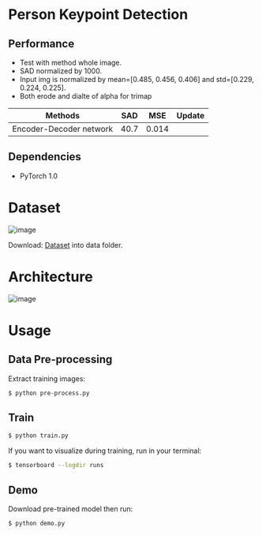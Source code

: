 # Person Keypoint Detection

## Performance
- Test with method whole image.
- SAD normalized by 1000.
- Input img is normalized by mean=[0.485, 0.456, 0.406] and std=[0.229, 0.224, 0.225].
- Both erode and dialte of alpha for trimap

|Methods|SAD|MSE|Update|
|---|---|---|---|
|Encoder-Decoder network|40.7|0.014|

## Dependencies
- PyTorch 1.0

# Dataset

![image](https://github.com/foamliu/Keypoints/raw/master/images/keypoint-example.png)

Download: [Dataset](https://challenger.ai/) into data folder.

# Architecture

 ![image](https://github.com/foamliu/Keypoints/raw/master/images/two-branch_multi-stage_CNN.png)

# Usage

## Data Pre-processing
Extract training images:
```bash
$ python pre-process.py
```

## Train
```bash
$ python train.py
```

If you want to visualize during training, run in your terminal:
```bash
$ tensorboard --logdir runs
```

## Demo
Download pre-trained model then run:

```bash
$ python demo.py
```


